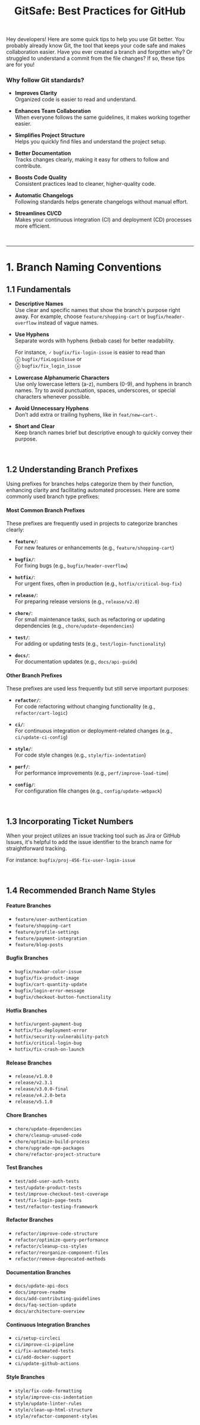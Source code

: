 <h1 align="center" >  
GitSafe: Best Practices for GitHub
</h1>

<br>

Hey developers! Here are some quick tips to help you use Git better. You probably already know Git, the tool that keeps your code safe and makes collaboration easier. Have you ever created a branch and forgotten why? Or struggled to understand a commit from the file changes? If so, these tips are for you!


### Why follow Git standards?

- **Improves Clarity**  
  Organized code is easier to read and understand.

- **Enhances Team Collaboration**  
  When everyone follows the same guidelines, it makes working together easier.

- **Simplifies Project Structure**  
  Helps you quickly find files and understand the project setup.

- **Better Documentation**  
  Tracks changes clearly, making it easy for others to follow and contribute.

- **Boosts Code Quality**  
  Consistent practices lead to cleaner, higher-quality code.

- **Automatic Changelogs**  
  Following standards helps generate changelogs without manual effort.

- **Streamlines CI/CD**  
  Makes your continuous integration (CI) and deployment (CD) processes more efficient.

<br>

<hr>

# 1. Branch Naming Conventions

## 1.1 Fundamentals

- **Descriptive Names**  
  Use clear and specific names that show the branch's purpose right away. For example, choose `feature/shopping-cart` or `bugfix/header-overflow` instead of vague names.


- **Use Hyphens**  
  Separate words with hyphens (kebab case) for better readability. 
  
  For instance, 🗸 `bugfix/fix-login-issue` is easier to read than   
  ⓧ `bugfix/fixLoginIssue` or   
  ⓧ `bugfix/fix_login_issue`

- **Lowercase Alphanumeric Characters**  
  Use only lowercase letters (a-z), numbers (0-9), and hyphens in branch names. Try to avoid punctuation, spaces, underscores, or special characters whenever possible.

- **Avoid Unnecessary Hyphens**   
  Don’t add extra or trailing hyphens, like in `feat/new—cart-`.

- **Short and Clear**  
  Keep branch names brief but descriptive enough to quickly convey their purpose.


<br>

## 1.2 Understanding Branch Prefixes

Using prefixes for branches helps categorize them by their function, enhancing clarity and facilitating automated processes. Here are some commonly used branch type prefixes:

#### Most Common Branch Prefixes

These prefixes are frequently used in projects to categorize branches clearly:

- **`feature/`**:  
  For new features or enhancements (e.g., `feature/shopping-cart`)

- **`bugfix/`**:  
    For fixing bugs (e.g., `bugfix/header-overflow`)

- **`hotfix/`**:  
  For urgent fixes, often in production (e.g., `hotfix/critical-bug-fix`)

- **`release/`**:  
    For preparing release versions (e.g., `release/v2.0`)
  
- **`chore/`**:  
  For small maintenance tasks, such as refactoring or updating dependencies (e.g., `chore/update-dependencies`)
  
- **`test/`**:  
    For adding or updating tests (e.g., `test/login-functionality`)
  
- **`docs/`**:  
  For documentation updates (e.g., `docs/api-guide`)

#### Other Branch Prefixes  

These prefixes are used less frequently but still serve important purposes:

- **`refactor/`**:  
  For code refactoring without changing functionality (e.g., `refactor/cart-logic`)

- **`ci/`**:  
  For continuous integration or deployment-related changes (e.g., `ci/update-ci-config`)

- **`style/`**:   
  For code style changes (e.g., `style/fix-indentation`)
  
- **`perf/`**:   
  For performance improvements (e.g., `perf/improve-load-time`)
  
- **`config/`**:   
    For configuration file changes (e.g., `config/update-webpack`)


<br>

## 1.3 Incorporating Ticket Numbers

When your project utilizes an issue tracking tool such as Jira or GitHub Issues, it's helpful to add the issue identifier to the branch name for straightforward tracking.

For instance: `bugfix/proj-456-fix-user-login-issue`


<br>

## 1.4 Recommended Branch Name Styles

#### Feature Branches
- `feature/user-authentication`
- `feature/shopping-cart`
- `feature/profile-settings`
- `feature/payment-integration`
- `feature/blog-posts`

#### Bugfix Branches
- `bugfix/navbar-color-issue`
- `bugfix/fix-product-image`
- `bugfix/cart-quantity-update`
- `bugfix/login-error-message`
- `bugfix/checkout-button-functionality`

#### Hotfix Branches
- `hotfix/urgent-payment-bug`
- `hotfix/fix-deployment-error`
- `hotfix/security-vulnerability-patch`
- `hotfix/critical-login-bug`
- `hotfix/fix-crash-on-launch`

#### Release Branches
- `release/v1.0.0`
- `release/v2.3.1`
- `release/v3.0.0-final`
- `release/v4.2.0-beta`
- `release/v5.1.0`

#### Chore Branches
- `chore/update-dependencies`
- `chore/cleanup-unused-code`
- `chore/optimize-build-process`
- `chore/upgrade-npm-packages`
- `chore/refactor-project-structure`

#### Test Branches
- `test/add-user-auth-tests`
- `test/update-product-tests`
- `test/improve-checkout-test-coverage`
- `test/fix-login-page-tests`
- `test/refactor-testing-framework`

#### Refactor Branches
- `refactor/improve-code-structure`
- `refactor/optimize-query-performance`
- `refactor/cleanup-css-styles`
- `refactor/reorganize-component-files`
- `refactor/remove-deprecated-methods`

#### Documentation Branches
- `docs/update-api-docs`
- `docs/improve-readme`
- `docs/add-contributing-guidelines`
- `docs/faq-section-update`
- `docs/architecture-overview`

#### Continuous Integration Branches
- `ci/setup-circleci`
- `ci/improve-ci-pipeline`
- `ci/fix-automated-tests`
- `ci/add-docker-support`
- `ci/update-github-actions`

#### Style Branches
- `style/fix-code-formatting`
- `style/improve-css-indentation`
- `style/update-linter-rules`
- `style/clean-up-html-structure`
- `style/refactor-component-styles`

